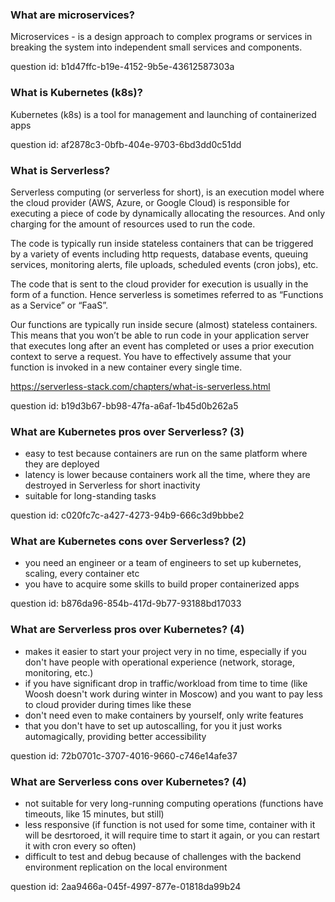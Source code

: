 



### What are microservices? 

Microservices - is a design approach to complex 
programs or services in breaking the system into 
independent small services and components.

question id: b1d47ffc-b19e-4152-9b5e-43612587303a


### What is Kubernetes (k8s)?

Kubernetes (k8s) is a tool for management and launching of 
containerized apps

question id: af2878c3-0bfb-404e-9703-6bd3dd0c51dd


### What is Serverless? 

Serverless computing (or serverless for short), is an execution model 
where the cloud provider (AWS, Azure, or Google Cloud) is responsible 
for executing a piece of code by dynamically allocating the resources. 
And only charging for the amount of resources used to run the code.

The code is typically run inside stateless containers that can be 
triggered by a variety of events including http requests, database events, 
queuing services, monitoring alerts, file uploads, scheduled events (cron 
jobs), etc. 

The code that is sent to the cloud provider for execution is
usually in the form of a function. Hence serverless is sometimes referred 
to as “Functions as a Service” or “FaaS”.

Our functions are typically run inside secure (almost) stateless containers.
This means that you won’t be able to run code in your application server 
that executes long after an event has completed or uses a prior execution 
context to serve a request. You have to effectively assume that your 
function is invoked in a new container every single time.

https://serverless-stack.com/chapters/what-is-serverless.html

question id: b19d3b67-bb98-47fa-a6af-1b45d0b262a5



### What are Kubernetes pros over Serverless? (3)   

- easy to test because containers are run on the same platform where they are deployed
- latency is lower because containers work all the time, where they are destroyed in Serverless for short inactivity
- suitable for long-standing tasks

question id: c020fc7c-a427-4273-94b9-666c3d9bbbe2

### What are Kubernetes cons over Serverless? (2)  
- you need an engineer or a team of engineers to set up kubernetes, scaling, every container etc
- you have to acquire some skills to build proper containerized apps

question id: b876da96-854b-417d-9b77-93188bd17033


### What are Serverless pros over Kubernetes? (4)

- makes it easier to start your project very in no time, especially if you don't have people with operational experience (network, storage, monitoring, etc.)
- if you have significant drop in traffic/workload from time to time (like Woosh doesn't work during winter in Moscow) and you want to pay less to cloud provider during times like these
- don't need even to make containers by yourself, only write features
- that you don't have to set up autoscalling, for you it just works automagically, providing better accessibility

question id: 72b0701c-3707-4016-9660-c746e14afe37


### What are Serverless cons over Kubernetes? (4)

- not suitable for very long-running computing operations (functions have timeouts, like 15 minutes, but still)
- less responsive (if function is not used for some time, container with it will be desrtoroed, it will require time to start it again, or you can restart it with cron every so often)
- difficult to test and debug because of challenges with the backend environment replication on the local environment

question id: 2aa9466a-045f-4997-877e-01818da99b24

